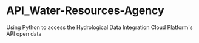 # API_Water-Resources-Agency
Using Python to access the Hydrological Data Integration Cloud Platform's API open data
